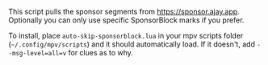 This script pulls the sponsor segments from https://sponsor.ajay.app. Optionally you can only use specific SponsorBlock marks if you prefer.

To install, place `auto-skip-sponsorblock.lua` in your mpv scripts folder (`~/.config/mpv/scripts`) and it should automatically load.  If it doesn't, add `--msg-level=all=v` for clues as to why.
